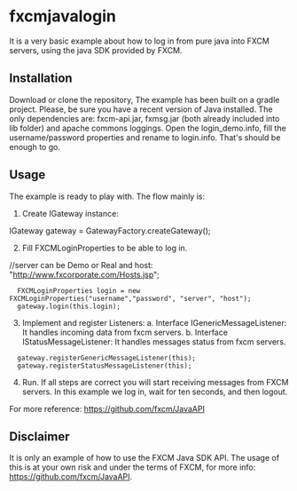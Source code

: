 # fxcmjavalogin
It is a very basic example about how to log in from pure java into FXCM servers, using the java SDK provided by FXCM.

## Installation
Download or clone the repository, The example  has been built on a gradle project. Please, be sure you have a recent version of Java installed. The only dependencies are: fxcm-api.jar, fxmsg.jar (both already included into lib folder) and apache commons loggings. Open the login_demo.info, fill the username/password properties and rename to login.info. That's should be enough to go.

## Usage
The example is ready to play with. The flow mainly is:

1. Create IGateway instance:

IGateway gateway = GatewayFactory.createGateway();

2. Fill FXCMLoginProperties to be able to log in.

//server can be Demo or Real and host: "http://www.fxcorporate.com/Hosts.jsp";
```
  FXCMLoginProperties login = new FXCMLoginProperties("username","password", "server", "host");
  gateway.login(this.login);
```

3. Implement and register Listeners:
  a. Interface IGenericMessageListener: It handles incoming data from fxcm servers.
  b. Interface IStatusMessageListener: It handles messages status from fxcm servers.
  ```
    gateway.registerGenericMessageListener(this);
    gateway.registerStatusMessageListener(this);
  ```

4. Run. If all steps are correct you will start receiving messages from FXCM servers. In this example we log in, wait for ten seconds, and then logout.

For more reference: 
https://github.com/fxcm/JavaAPI

## Disclaimer

It is only an example of how to use the FXCM Java SDK API. The usage of this is at your own risk and under the terms of FXCM, for more info: https://github.com/fxcm/JavaAPI.





